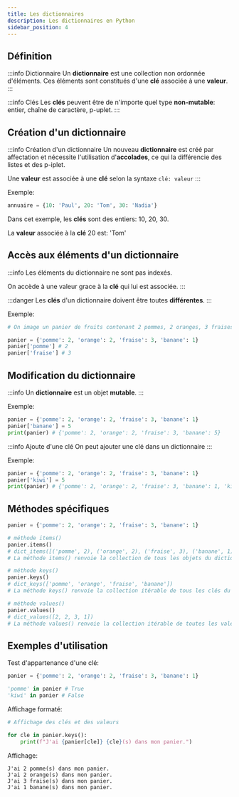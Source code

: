 ```yaml
---
title: Les dictionnaires
description: Les dictionnaires en Python
sidebar_position: 4
---
```


## Définition

:::info Dictionnaire
Un **dictionnaire** est une collection non ordonnée d'éléments. Ces éléments sont constitués d'une **clé** associée à une **valeur**.
:::

:::info Clés
Les **clés** peuvent être de n'importe quel type **non-mutable**: entier, chaîne de caractère, p-uplet.
:::

## Création d'un dictionnaire

:::info Création d'un dictionnaire
Un nouveau **dictionnaire** est créé par affectation et nécessite l'utilisation d'**accolades**, ce qui la différencie des listes et des p-iplet.

Une **valeur** est associée à une **clé** selon la syntaxe `clé: valeur`
:::

Exemple:

```python
annuaire = {10: 'Paul', 20: 'Tom', 30: 'Nadia'}
```

Dans cet exemple, les **clés** sont des entiers: 10, 20, 30.

La **valeur** associée à la **clé** 20 est: 'Tom'

## Accès aux éléments d'un dictionnaire

:::info
Les éléments du dictionnaire ne sont pas indexés.

On accède à une valeur grace à la **clé** qui lui est associée.
:::

:::danger
Les **clés** d'un dictionnaire doivent être toutes **différentes**.
:::

Exemple:

```python
# On image un panier de fruits contenant 2 pommes, 2 oranges, 3 fraises et 1 banane

panier = {'pomme': 2, 'orange': 2, 'fraise': 3, 'banane': 1}
panier['pomme'] # 2
panier['fraise'] # 3
```

## Modification du dictionnaire

:::info
Un **dictionnaire** est un objet **mutable**.
:::

Exemple:

```python
panier = {'pomme': 2, 'orange': 2, 'fraise': 3, 'banane': 1}
panier['banane'] = 5
print(panier) # {'pomme': 2, 'orange': 2, 'fraise': 3, 'banane': 5}
```

:::info Ajoute d'une clé
On peut ajouter une clé dans un dictionnaire
:::

Exemple:

```python
panier = {'pomme': 2, 'orange': 2, 'fraise': 3, 'banane': 1}
panier['kiwi'] = 5
print(panier) # {'pomme': 2, 'orange': 2, 'fraise': 3, 'banane': 1, 'kiwi': 5}
```

## Méthodes spécifiques

```python
panier = {'pomme': 2, 'orange': 2, 'fraise': 3, 'banane': 1}

# méthode items()
panier.items()
# dict_items([('pomme', 2), ('orange', 2), ('fraise', 3), ('banane', 1)])
# La méthode items() renvoie la collection de tous les objets du dictionnaire

# méthode keys()
panier.keys()
# dict_keys(['pomme', 'orange', 'fraise', 'banane'])
# La méthode keys() renvoie la collection itérable de tous les clés du dictionnaire

# méthode values()
panier.values()
# dict_values([2, 2, 3, 1])
# La méthode values() renvoie la collection itérable de toutes les valeurs du dictionnaire
```

## Exemples d'utilisation

Test d'appartenance d'une clé:
```python
panier = {'pomme': 2, 'orange': 2, 'fraise': 3, 'banane': 1}

'pomme' in panier # True
'kiwi' in panier # False
```

Affichage formaté:
```python
# Affichage des clés et des valeurs

for cle in panier.keys():
    print(f"J'ai {panier[cle]} {cle}(s) dans mon panier.")
```

Affichage:

```
J'ai 2 pomme(s) dans mon panier.
J'ai 2 orange(s) dans mon panier.
J'ai 3 fraise(s) dans mon panier.
J'ai 1 banane(s) dans mon panier.
```